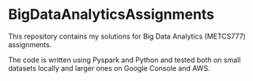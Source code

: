 # BigDataAnalyticsAssignments
This repository contains my solutions for Big Data Analytics (METCS777) assignments.

The code is written using Pyspark and Python and tested both on small datasets locally and larger ones on Google Console and AWS.

